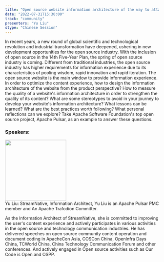 ```yaml
---
title: "Open source website information architecture of the way to attack and defend"
date: "2022-07-31T15:30:00"
track: "community"
presenters: "Yu Liu"
stype: "Chinese Session"
---
```

In recent years, a new round of global scientific and technological revolution and industrial transformation have deepened, ushering in new development opportunities for the open source industry. With the inclusion of open source in the 14th Five-Year Plan, the spring of open source industry is coming. Different from traditional industries, the open source industry has higher requirements for information experience due to its characteristics of pooling wisdom, rapid innovation and rapid iteration. The open source website is the main window to provide information experience. In order to optimize the content experience, how to design the information architecture of the website from the product perspective? How to measure the quality of a website's information architecture in order to strengthen the quality of its content? What are some stereotypes to avoid in your journey to develop your website's information architecture? What lessons can be learned? What are the best practices worth following? What personal reflections can we explore? Take Apache Software Foundation's top open source project, Apache Pulsar, as an example to answer these questions.
 ### Speakers: 
 <img src="images/speaker/1095.png" width="200" /><br>Yu Liu: StreamNative, Information Architect, Yu Liu is an Apache Pulsar PMC member and An Apache Trafodion Committer.

As the Information Architect of StreamNative, she is committed to improving the user's content experience and actively participates in various activities in the open source and technology communication industries. He has delivered speeches on open source community content operation and document coding in ApacheCon Asia, COSCon China, OpenInfra Days China, TCWorld China, China Technology Communication Forum and other conferences. And actively engaged in Open source activities such as Our Code is Open and OSPP.

 
